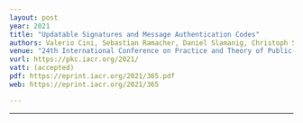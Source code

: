 ```yaml
---
layout: post
year: 2021
title: "Updatable Signatures and Message Authentication Codes"
authors: Valerio Cini, Sebastian Ramacher, Daniel Slamanig, Christoph Striecks, Erkan Tairi
venue: "24th International Conference on Practice and Theory of Public-Key Cryptography - PKC 2021 (virtual)"
vurl: https://pkc.iacr.org/2021/
vatt: (accepted)
pdf: https://eprint.iacr.org/2021/365.pdf
web: https://eprint.iacr.org/2021/365

---
```


---


